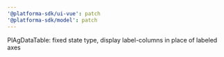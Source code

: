 ```yaml
---
'@platforma-sdk/ui-vue': patch
'@platforma-sdk/model': patch
---
```


PlAgDataTable: fixed state type, display label-columns in place of labeled axes
